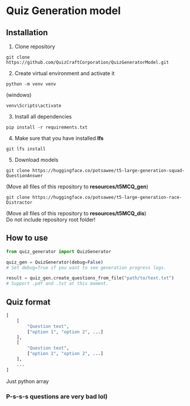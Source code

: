 # Quiz Generation model
## Installation

1. Clone repository
```console
git clone https://github.com/QuizCraftCorporation/QuizGeneratorModel.git
```

2. Create virtual environment and activate it
```console
python -m venv venv
```
(windows)
```console
venv\Scripts\activate
```
3. Install all dependencies
```console
pip install -r requirements.txt
```
4. Make sure that you have installed **lfs**
```console
git lfs install
```

5. Download models
```console
git clone https://huggingface.co/potsawee/t5-large-generation-squad-QuestionAnswer
```
(Move all files of this repository to **resources/t5MCQ_gen**)

```console
git clone https://huggingface.co/potsawee/t5-large-generation-race-Distractor
```
(Move all files of this repository to **resources/t5MCQ_dis**)
<br/>
Do not include repository root folder!

## How to use
```python
from quiz_generator import QuizGenerator

quiz_gen = QuizGenerator(debug=False)
# Set debug=True if you want to see generation progress logs.

result = quiz_gen.create_questions_from_file("path/to/text.txt")
# Support .pdf and .txt at this moment.

```

## Quiz format
```python
[
    [
        "Question text", 
        ["option 1", "option 2", ...]
    ],
    [
        "Question text", 
        ["option 1", "option 2", ...]
    ],
    ...
]
```
Just python array

### P-s-s-s questions are very bad lol)
